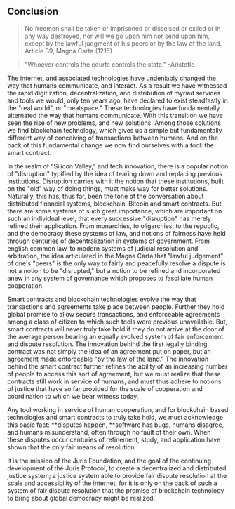 ## Conclusion

> No freemen shall be taken or imprisoned or disseised or exiled or in any way destroyed, nor will we go upon him nor send upon him, except by the lawful judgment of his peers or by the law of the land. -Article 39, Magna Carta \(1215\)

> "Whoever controls the courts controls the state." -Aristotle

The internet, and associated technologies have undeniably changed the way that humans communicate, and interact. As a result we have witnessed the rapid digitization, decentralization, and distribution of myriad services and tools we would, only ten years ago, have declared to exist steadfastly in the "real world", or "meatspace." These technologies have fundamentally alternated the way that humans communicate. With this transition we have seen the rise of new problems, and new solutions. Among those solutions we find blockchain technology, which gives us a simple but fundamentally different way of conceiving of transactions between humans. And on the back of this fundamental change we now find ourselves with a tool: the smart contract. 

In the realm of "Silicon Valley," and tech innovation, there is a popular notion of "disruption" typified by the idea of tearing down and replacing previous institutions. Disruption carries with it the notion that these institutions, built on the "old" way of doing things, must make way for better solutions. Naturally, this has, thus far, been the tone of the conversation about distributed financial systems, blockchain, Bitcoin and smart contracts. But there are some systems of such great importance, which are important on such an individual level, that every successive "disruption" has merely refined their application. From monarchies, to oligarchies, to the republic, and the democracy these systems of law, and notions of fairness have held through centuries of decentralization in systems of government. From english common law, to modern systems of judicial resolution and arbitration, the idea articulated in the Magna Carta that "lawful judgement" of one's "peers" is the only way to fairly and peacefully resolve a dispute is not a notion to be "disrupted," but a notion to be refined and incorporated anew in any system of governance which proposes to fasciliate human cooperation.

Smart contracts and blockchain technologies evolve the way that transactions and agreements take place between people. Further they hold global promise to allow secure transactions, and enforceable agreements among a class of citizen to which such tools were previous unavailable. But, smart contracts will never truly take hold if they do not arrive at the door of the average person bearing an equally evolved system of fair enforcement and dispute resolution. The innovation behind the first legally binding contract was not simply the idea of an agreement put on paper, but an agreement made enforceable  "by the law of the land." The innovation behind the smart contract further refines the ability of an increasing number of people to access this sort of agreement, but we must realize that these contracts still work in service of humans, and must thus adhere to notions of justice that have so far provided for the scale of cooperation and coordination to which we bear witness today.

Any tool working in service of human cooperation, and for blockchain based technologies and smart contracts to truly take hold, we must acknowledge this basic fact: **disputes happen, **software has bugs, humans disagree, and humans misunderstand, often through no fault of their own. When these disputes occur centuries of refinement, study, and application have shown that the only fair means of resolution

It is the mission of the Juris Foundation, and the goal of the continuing development of the Juris Protocol, to create a decentralized and distributed justice system; a justice system able to provide fair dispute resolution at the scale and accessibility of the internet, for it is only on the back of such a system of fair dispute resolution that the promise of blockchain technology to bring about global democracy might be realized.





